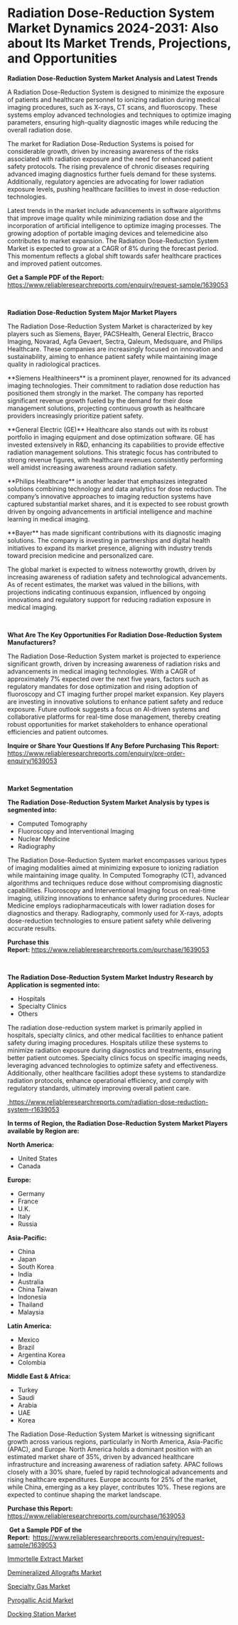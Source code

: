<p><h1>Radiation Dose-Reduction System Market Dynamics 2024-2031: Also about Its Market Trends, Projections, and Opportunities</h1></p><p><strong>Radiation Dose-Reduction System Market Analysis and Latest Trends</strong></p>
<p><p>A Radiation Dose-Reduction System is designed to minimize the exposure of patients and healthcare personnel to ionizing radiation during medical imaging procedures, such as X-rays, CT scans, and fluoroscopy. These systems employ advanced technologies and techniques to optimize imaging parameters, ensuring high-quality diagnostic images while reducing the overall radiation dose.</p><p>The market for Radiation Dose-Reduction Systems is poised for considerable growth, driven by increasing awareness of the risks associated with radiation exposure and the need for enhanced patient safety protocols. The rising prevalence of chronic diseases requiring advanced imaging diagnostics further fuels demand for these systems. Additionally, regulatory agencies are advocating for lower radiation exposure levels, pushing healthcare facilities to invest in dose-reduction technologies.</p><p>Latest trends in the market include advancements in software algorithms that improve image quality while minimizing radiation dose and the incorporation of artificial intelligence to optimize imaging processes. The growing adoption of portable imaging devices and telemedicine also contributes to market expansion. The Radiation Dose-Reduction System Market is expected to grow at a CAGR of 8% during the forecast period. This momentum reflects a global shift towards safer healthcare practices and improved patient outcomes.</p></p>
<p><strong>Get a Sample PDF of the Report:&nbsp;</strong> <a href="https://www.reliableresearchreports.com/enquiry/request-sample/1639053?utm_campaign=13&utm_medium=2&utm_source=Github&utm_content=ia&utm_term=11102024&utm_id=radiation-dose-reduction-system">https://www.reliableresearchreports.com/enquiry/request-sample/1639053</a></p>
<p>&nbsp;</p>
<p><strong>Radiation Dose-Reduction System Major Market Players</strong></p>
<p><p>The Radiation Dose-Reduction System Market is characterized by key players such as Siemens, Bayer, PACSHealth, General Electric, Bracco Imaging, Novarad, Agfa Gevaert, Sectra, Qaleum, Medsquare, and Philips Healthcare. These companies are increasingly focused on innovation and sustainability, aiming to enhance patient safety while maintaining image quality in radiological practices.</p><p>**Siemens Healthineers** is a prominent player, renowned for its advanced imaging technologies. Their commitment to radiation dose reduction has positioned them strongly in the market. The company has reported significant revenue growth fueled by the demand for their dose management solutions, projecting continuous growth as healthcare providers increasingly prioritize patient safety.</p><p>**General Electric (GE)** Healthcare also stands out with its robust portfolio in imaging equipment and dose optimization software. GE has invested extensively in R&D, enhancing its capabilities to provide effective radiation management solutions. This strategic focus has contributed to strong revenue figures, with healthcare revenues consistently performing well amidst increasing awareness around radiation safety.</p><p>**Philips Healthcare** is another leader that emphasizes integrated solutions combining technology and data analytics for dose reduction. The company’s innovative approaches to imaging reduction systems have captured substantial market shares, and it is expected to see robust growth driven by ongoing advancements in artificial intelligence and machine learning in medical imaging.</p><p>**Bayer** has made significant contributions with its diagnostic imaging solutions. The company is investing in partnerships and digital health initiatives to expand its market presence, aligning with industry trends toward precision medicine and personalized care.</p><p>The global market is expected to witness noteworthy growth, driven by increasing awareness of radiation safety and technological advancements. As of recent estimates, the market was valued in the billions, with projections indicating continuous expansion, influenced by ongoing innovations and regulatory support for reducing radiation exposure in medical imaging.</p></p>
<p>&nbsp;</p>
<p><strong>What Are The Key Opportunities For Radiation Dose-Reduction System Manufacturers?</strong></p>
<p><p>The Radiation Dose-Reduction System market is projected to experience significant growth, driven by increasing awareness of radiation risks and advancements in medical imaging technologies. With a CAGR of approximately 7% expected over the next five years, factors such as regulatory mandates for dose optimization and rising adoption of fluoroscopy and CT imaging further propel market expansion. Key players are investing in innovative solutions to enhance patient safety and reduce exposure. Future outlook suggests a focus on AI-driven systems and collaborative platforms for real-time dose management, thereby creating robust opportunities for market stakeholders to enhance operational efficiencies and patient outcomes.</p></p>
<p><strong>Inquire or Share Your Questions If Any Before Purchasing This Report:</strong> <a href="https://www.reliableresearchreports.com/enquiry/pre-order-enquiry/1639053?utm_campaign=13&utm_medium=2&utm_source=Github&utm_content=ia&utm_term=11102024&utm_id=radiation-dose-reduction-system">https://www.reliableresearchreports.com/enquiry/pre-order-enquiry/1639053</a></p>
<p>&nbsp;</p>
<p><strong>Market Segmentation</strong></p>
<p><strong>The Radiation Dose-Reduction System Market Analysis by types is segmented into:</strong></p>
<p><ul><li>Computed Tomography</li><li>Fluoroscopy and Interventional Imaging</li><li>Nuclear Medicine</li><li>Radiography</li></ul></p>
<p><p>The Radiation Dose-Reduction System market encompasses various types of imaging modalities aimed at minimizing exposure to ionizing radiation while maintaining image quality. In Computed Tomography (CT), advanced algorithms and techniques reduce dose without compromising diagnostic capabilities. Fluoroscopy and Interventional Imaging focus on real-time imaging, utilizing innovations to enhance safety during procedures. Nuclear Medicine employs radiopharmaceuticals with lower radiation doses for diagnostics and therapy. Radiography, commonly used for X-rays, adopts dose-reduction technologies to ensure patient safety while delivering accurate results.</p></p>
<p><strong>Purchase this Report:&nbsp;</strong><a href="https://www.reliableresearchreports.com/purchase/1639053?utm_campaign=13&utm_medium=2&utm_source=Github&utm_content=ia&utm_term=11102024&utm_id=radiation-dose-reduction-system">https://www.reliableresearchreports.com/purchase/1639053</a></p>
<p>&nbsp;</p>
<p><strong>The Radiation Dose-Reduction System Market Industry Research by Application is segmented into:</strong></p>
<p><ul><li>Hospitals</li><li>Specialty Clinics</li><li>Others</li></ul></p>
<p><p>The radiation dose-reduction system market is primarily applied in hospitals, specialty clinics, and other medical facilities to enhance patient safety during imaging procedures. Hospitals utilize these systems to minimize radiation exposure during diagnostics and treatments, ensuring better patient outcomes. Specialty clinics focus on specific imaging needs, leveraging advanced technologies to optimize safety and effectiveness. Additionally, other healthcare facilities adopt these systems to standardize radiation protocols, enhance operational efficiency, and comply with regulatory standards, ultimately improving overall patient care.</p></p>
<p><a href="https://www.reliableresearchreports.com/radiation-dose-reduction-system-r1639053?utm_campaign=13&utm_medium=2&utm_source=Github&utm_content=ia&utm_term=11102024&utm_id=radiation-dose-reduction-system">&nbsp;https://www.reliableresearchreports.com/radiation-dose-reduction-system-r1639053</a></p>
<p><strong>In terms of Region, the Radiation Dose-Reduction System Market Players available by Region are:</strong></p>
<p>
    <p> <strong> North America: </strong>
        <ul>
            <li>United States</li>
            <li>Canada</li>
        </ul>
        </p> 
    <p> <strong> Europe: </strong>
        <ul>
            <li>Germany</li>
            <li>France</li>
            <li>U.K.</li>
            <li>Italy</li>
            <li>Russia</li>
        </ul>
        </p> 
    <p> <strong> Asia-Pacific: </strong>
        <ul>
            <li>China</li>
            <li>Japan</li>
            <li>South Korea</li>
            <li>India</li>
            <li>Australia</li>
            <li>China Taiwan</li>
            <li>Indonesia</li>
            <li>Thailand</li>
            <li>Malaysia</li>
        </ul>
        </p> 
    <p> <strong> Latin America: </strong>
        <ul>
            <li>Mexico</li>
            <li>Brazil</li>
            <li>Argentina Korea</li>
            <li>Colombia</li>
        </ul>
        </p> 
    <p> <strong> Middle East & Africa: </strong>
        <ul>
            <li>Turkey</li>
            <li>Saudi</li>
            <li>Arabia</li>
            <li>UAE</li>
            <li>Korea</li>
        </ul>
    </p>
    </p>
<p><p>The Radiation Dose-Reduction System Market is witnessing significant growth across various regions, particularly in North America, Asia-Pacific (APAC), and Europe. North America holds a dominant position with an estimated market share of 35%, driven by advanced healthcare infrastructure and increasing awareness of radiation safety. APAC follows closely with a 30% share, fueled by rapid technological advancements and rising healthcare expenditures. Europe accounts for 25% of the market, while China, emerging as a key player, contributes 10%. These regions are expected to continue shaping the market landscape.</p></p>
<p><strong>Purchase this Report: </strong><a href="https://www.reliableresearchreports.com/purchase/1639053?utm_campaign=13&utm_medium=2&utm_source=Github&utm_content=ia&utm_term=11102024&utm_id=radiation-dose-reduction-system">https://www.reliableresearchreports.com/purchase/1639053</a></p>
<p>&nbsp;<strong>Get a Sample PDF of the Report:&nbsp;&nbsp;</strong><a href="https://www.reliableresearchreports.com/enquiry/request-sample/1639053?utm_campaign=13&utm_medium=2&utm_source=Github&utm_content=ia&utm_term=11102024&utm_id=radiation-dose-reduction-system">https://www.reliableresearchreports.com/enquiry/request-sample/1639053</a></p>
<p><strong></strong></p>
<p><p><a href="https://github.com/nicoletavirag/Market-Research-Report-List-5/blob/main/immortelle-extract-market.md?utm_campaign=13&utm_medium=2&utm_source=Github&utm_content=ia&utm_term=11102024&utm_id=radiation-dose-reduction-system">Immortelle Extract Market</a></p><p><a href="https://github.com/RoccoManning/Market-Research-Report-List-7/blob/main/demineralized-allografts-market.md?utm_campaign=13&utm_medium=2&utm_source=Github&utm_content=ia&utm_term=11102024&utm_id=radiation-dose-reduction-system">Demineralized Allografts Market</a></p><p><a href="https://www.linkedin.com/pulse/pulse-specialty-gas-rhythms-change-market-resonance-2024-2031-sfdpe?utm_campaign=13&utm_medium=2&utm_source=Github&utm_content=ia&utm_term=11102024&utm_id=radiation-dose-reduction-system">Specialty Gas Market</a></p><p><a href="https://www.linkedin.com/pulse/driving-forces-global-pyrogallic-acid-market-trends-applications-w7u8e?utm_campaign=13&utm_medium=2&utm_source=Github&utm_content=ia&utm_term=11102024&utm_id=radiation-dose-reduction-system">Pyrogallic Acid Market</a></p><p><a href="https://issuu.com/reportprime-2/docs/docking-station-market-size-2030.pp_616f4b4843134e?utm_campaign=13&utm_medium=2&utm_source=Github&utm_content=ia&utm_term=11102024&utm_id=radiation-dose-reduction-system">Docking Station Market</a></p></p>